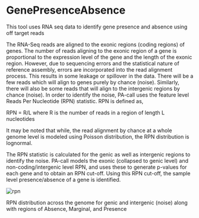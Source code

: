 # GenePresenceAbsence
This tool uses RNA seq data to identify gene presence and absence using off target reads

The RNA-Seq reads are aligned to the exonic regions (coding regions) of genes. 
The number of reads aligning to the exonic region of a gene is proportional to the expression level of the gene and the 
length of the exonic region. However, due to sequencing errors and the statistical nature of reference assembly, errors are 
incorporated  into the read alignment process. This results in some leakage or spillover in the data. There will be a few 
reads which will align to genes purely by chance (noise). Similarly, there will also be some reads that will align to the 
intergenic regions by chance (noise). In order to identify the noise, PA-call uses the feature level 
Reads Per Nucleotide (RPN) statistic. RPN is defined as,

RPN = R/L where R is the number of reads in a region of length L nucleotides

It may be noted that while, the read alignment by chance at a whole genome level is modeled using Poisson distribution, 
the RPN distribution is lognormal. 

The RPN statistic is calculated for the genic as well as intergenic regions to identify the noise. PA-call models 
the exonic (collapsed to genic level) and non-coding/intergenic level RPN, and uses these to generate p-values for 
each gene and to obtain an RPN cut-off. Using this RPN cut-off, the sample level presence/absence of a gene is identified.

![rpn](https://user-images.githubusercontent.com/18418058/52130792-6de28b00-263b-11e9-95fd-d904c33b5502.jpeg)


RPN distribution across the genome for genic and intergenic (noise) along with regions of 
Absence, Marginal, and Presence




